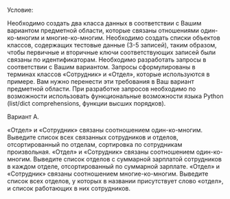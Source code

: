 Условие:

Необходимо создать два класса данных в соответствии с Вашим вариантом предметной области, которые связаны отношениями один-ко-многим и многие-ко-многим. Необходимо создать списки объектов классов, содержащих тестовые данные (3-5 записей), таким образом, чтобы первичные и вторичные ключи соответствующих записей были связаны по идентификаторам. Необходимо разработать запросы в соответствии с Вашим вариантом. Запросы сформулированы в терминах классов «Сотрудник» и «Отдел», которые используются в примере. Вам нужно перенести эти требования в Ваш вариант предметной области. При разработке запросов необходимо по возможности использовать функциональные возможности языка Python (list/dict comprehensions, функции высших порядков).

Вариант А.

«Отдел» и «Сотрудник» связаны соотношением один-ко-многим. Выведите список всех связанных сотрудников и отделов, отсортированный по отделам, сортировка по сотрудникам произвольная. «Отдел» и «Сотрудник» связаны соотношением один-ко-многим. Выведите список отделов с суммарной зарплатой сотрудников в каждом отделе, отсортированный по суммарной зарплате. «Отдел» и «Сотрудник» связаны соотношением многие-ко-многим. Выведите список всех отделов, у которых в названии присутствует слово «отдел», и список работающих в них сотрудников.
